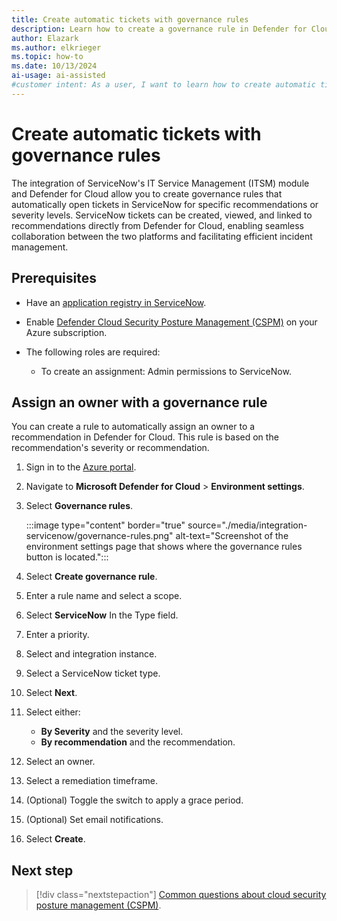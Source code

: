 ```yaml
---
title: Create automatic tickets with governance rules
description: Learn how to create a governance rule in Defender for Cloud that connects recommendations or severity levels to a specific owner.
author: Elazark
ms.author: elkrieger
ms.topic: how-to
ms.date: 10/13/2024
ai-usage: ai-assisted
#customer intent: As a user, I want to learn how to create automatic tickets using governance rules in Defender for Cloud that automatically assigns an owner to specific recommendation or a recommendation with a severity level in Defender for Cloud to my my ServiceNow account.
---
```


# Create automatic tickets with governance rules

The integration of ServiceNow's IT Service Management (ITSM) module and Defender for Cloud allow you to create governance rules that automatically open tickets in ServiceNow for specific recommendations or severity levels. ServiceNow tickets can be created, viewed, and linked to recommendations directly from Defender for Cloud, enabling seamless collaboration between the two platforms and facilitating efficient incident management.

## Prerequisites

- Have an [application registry in ServiceNow](https://www.opslogix.com/knowledgebase/servicenow/kb-create-a-servicenow-api-key-and-secret-for-the-scom-servicenow-incident-connector).

- Enable [Defender Cloud Security Posture Management (CSPM)](tutorial-enable-cspm-plan.md) on your Azure subscription.

- The following roles are required:
  - To create an assignment:  Admin permissions to ServiceNow.

## Assign an owner with a governance rule

You can create a rule to automatically assign an owner to a recommendation in Defender for Cloud. This rule is based on the recommendation's severity or recommendation.

1. Sign in to the [Azure portal](https://portal.azure.com/).

1. Navigate to **Microsoft Defender for Cloud** > **Environment settings**.

1. Select **Governance rules**.

   :::image type="content" border="true" source="./media/integration-servicenow/governance-rules.png" alt-text="Screenshot of the environment settings page that shows where the governance rules button is located.":::

1. Select **Create governance rule**.

1. Enter a rule name and select a scope.

1. Select **ServiceNow** In the Type field.

1. Enter a priority.

1. Select and integration instance.

1. Select a ServiceNow ticket type.

1. Select **Next**.

1. Select either:
    - **By Severity** and the severity level.
    - **By recommendation** and the recommendation.

1. Select an owner.

1. Select a remediation timeframe.

1. (Optional) Toggle the switch to apply a grace period.

1. (Optional) Set email notifications.

1. Select **Create**.

## Next step

> [!div class="nextstepaction"]
> [Common questions about cloud security posture management (CSPM)](faq-cspm.yml).
